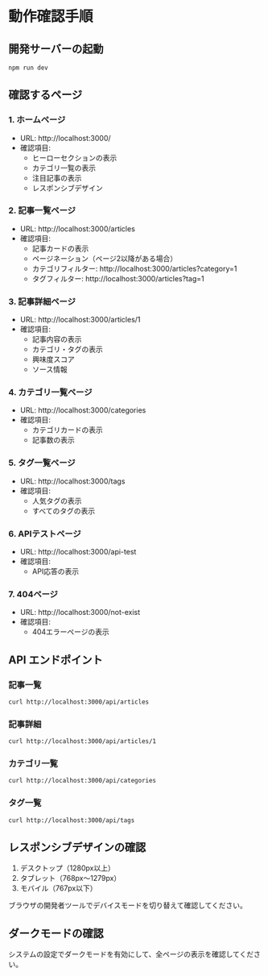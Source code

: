 # 動作確認手順

## 開発サーバーの起動

```bash
npm run dev
```

## 確認するページ

### 1. ホームページ
- URL: http://localhost:3000/
- 確認項目:
  - ヒーローセクションの表示
  - カテゴリ一覧の表示
  - 注目記事の表示
  - レスポンシブデザイン

### 2. 記事一覧ページ
- URL: http://localhost:3000/articles
- 確認項目:
  - 記事カードの表示
  - ページネーション（ページ2以降がある場合）
  - カテゴリフィルター: http://localhost:3000/articles?category=1
  - タグフィルター: http://localhost:3000/articles?tag=1

### 3. 記事詳細ページ
- URL: http://localhost:3000/articles/1
- 確認項目:
  - 記事内容の表示
  - カテゴリ・タグの表示
  - 興味度スコア
  - ソース情報

### 4. カテゴリ一覧ページ
- URL: http://localhost:3000/categories
- 確認項目:
  - カテゴリカードの表示
  - 記事数の表示

### 5. タグ一覧ページ
- URL: http://localhost:3000/tags
- 確認項目:
  - 人気タグの表示
  - すべてのタグの表示

### 6. APIテストページ
- URL: http://localhost:3000/api-test
- 確認項目:
  - API応答の表示

### 7. 404ページ
- URL: http://localhost:3000/not-exist
- 確認項目:
  - 404エラーページの表示

## API エンドポイント

### 記事一覧
```bash
curl http://localhost:3000/api/articles
```

### 記事詳細
```bash
curl http://localhost:3000/api/articles/1
```

### カテゴリ一覧
```bash
curl http://localhost:3000/api/categories
```

### タグ一覧
```bash
curl http://localhost:3000/api/tags
```

## レスポンシブデザインの確認

1. デスクトップ（1280px以上）
2. タブレット（768px〜1279px）
3. モバイル（767px以下）

ブラウザの開発者ツールでデバイスモードを切り替えて確認してください。

## ダークモードの確認

システムの設定でダークモードを有効にして、全ページの表示を確認してください。